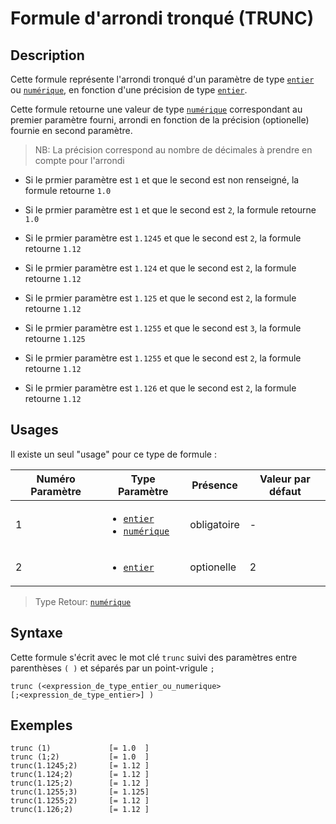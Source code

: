 # Formule d'arrondi tronqué (TRUNC)

## Description

Cette formule représente l'arrondi tronqué d'un paramètre de type  [`entier`][valeur-de-retour] ou [`numérique`][valeur-de-retour], en fonction d'une précision de type [`entier`][valeur-de-retour].

Cette formule retourne une valeur de type [`numérique`][valeur-de-retour] correspondant au premier paramètre fourni, arrondi en fonction de la précision (optionelle) fournie en second paramètre.

> NB: La précision correspond au nombre de décimales à prendre en compte pour l'arrondi

- Si le prmier paramètre est `1` et que le second est non renseigné, la formule retourne `1.0`

- Si le prmier paramètre est `1` et que le second est `2`, la formule retourne `1.0`

- Si le prmier paramètre est `1.1245` et que le second est `2`, la formule retourne `1.12`

- Si le prmier paramètre est `1.124` et que le second est `2`, la formule retourne `1.12`

- Si le prmier paramètre est `1.125` et que le second est `2`, la formule retourne `1.12`

- Si le prmier paramètre est `1.1255` et que le second est `3`, la formule retourne `1.125`

- Si le prmier paramètre est `1.1255` et que le second est `2`, la formule retourne `1.12`

- Si le prmier paramètre est `1.126` et que le second est `2`, la formule retourne `1.12`

## Usages

Il existe un seul "usage" pour ce type de formule :

|Numéro Paramètre|Type Paramètre|Présence|Valeur par défaut|
|--------------|--------------|--------------|--------------|
|1|<ul><li>[`entier`][valeur-de-retour]</li><li>[`numérique`][valeur-de-retour]</li></ul>|obligatoire|-|
|2|<ul><li>[`entier`][valeur-de-retour]</li>|optionelle|2|

> Type Retour: [`numérique`][valeur-de-retour]

## Syntaxe

Cette formule s'écrit avec le mot clé `trunc` suivi des paramètres entre parenthèses `( )` et séparés par un point-vrigule `;`

    trunc (<expression_de_type_entier_ou_numerique>
    [;<expression_de_type_entier>] )

## Exemples

    trunc (1)             [= 1.0  ]
    trunc (1;2)           [= 1.0  ]
    trunc(1.1245;2)       [= 1.12 ]
    trunc(1.124;2)        [= 1.12 ]
    trunc(1.125;2)        [= 1.12 ]
    trunc(1.1255;3)       [= 1.125]
    trunc(1.1255;2)       [= 1.12 ]
    trunc(1.126;2)        [= 1.12 ]

[valeur-de-retour]: ../../lexique.md#valeur-de-retour